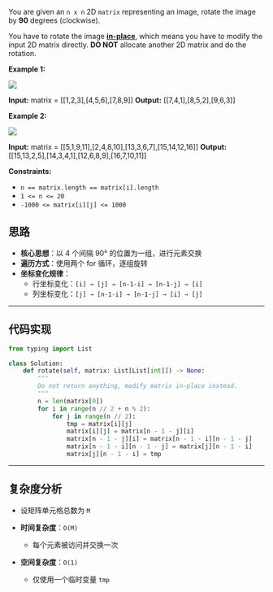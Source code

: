 You are given an `n x n` 2D `matrix` representing an image, rotate the image by **90** degrees (clockwise).

You have to rotate the image [**in-place**](https://en.wikipedia.org/wiki/In-place_algorithm), which means you have to modify the input 2D matrix directly. **DO NOT** allocate another 2D matrix and do the rotation.

**Example 1:**

![](https://assets.leetcode.com/uploads/2020/08/28/mat1.jpg)

**Input:** matrix = [[1,2,3],[4,5,6],[7,8,9]]
**Output:** [[7,4,1],[8,5,2],[9,6,3]]

**Example 2:**

![](https://assets.leetcode.com/uploads/2020/08/28/mat2.jpg)

**Input:** matrix = [[5,1,9,11],[2,4,8,10],[13,3,6,7],[15,14,12,16]]
**Output:** [[15,13,2,5],[14,3,4,1],[12,6,8,9],[16,7,10,11]]

**Constraints:**

- `n == matrix.length == matrix[i].length`
- `1 <= n <= 20`
- `-1000 <= matrix[i][j] <= 1000`

## 思路
- **核心思想**：以 4 个间隔 90° 的位置为一组，进行元素交换  
- **遍历方式**：使用两个 for 循环，逐组旋转  
- **坐标变化规律**：  
  - 行坐标变化：`[i] → [j] → [n-1-i] → [n-1-j] → [i]`  
  - 列坐标变化：`[j] → [n-1-i] → [n-1-j] → [i] → [j]`  

---

## 代码实现
```python
from typing import List

class Solution:
    def rotate(self, matrix: List[List[int]]) -> None:
        """
        Do not return anything, modify matrix in-place instead.
        """
        n = len(matrix[0])
        for i in range(n // 2 + n % 2):
            for j in range(n // 2):
                tmp = matrix[i][j]
                matrix[i][j] = matrix[n - 1 - j][i]
                matrix[n - 1 - j][i] = matrix[n - 1 - i][n - 1 - j]
                matrix[n - 1 - i][n - 1 - j] = matrix[j][n - 1 - i]
                matrix[j][n - 1 - i] = tmp
```

---

## 复杂度分析

- 设矩阵单元格总数为 `M`
    
- **时间复杂度**：`O(M)`
    
    - 每个元素被访问并交换一次
        
- **空间复杂度**：`O(1)`
    
    - 仅使用一个临时变量 `tmp`
        
